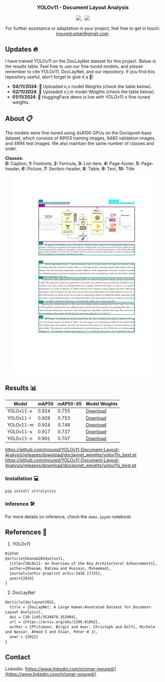 <div align="center">

<h3 align="center">YOLOv11 - Document Layout Analysis</h3>
</div>

<p align="center">
  <a href="https://huggingface.co/spaces/omoured/YOLOv11-Document-Layout-Analysis">
    <img src="https://img.shields.io/badge/%F0%9F%A4%97%20Interactive%20Demo%20on%20Hugging%20Face-blue"/>
  </a>
  &nbsp;
  <a href="https://colab.research.google.com/github/moured/YOLOv11-Document-Layout-Analysis/blob/main/demo.ipynb">
    <img src="https://colab.research.google.com/assets/colab-badge.svg"/>
  </a>
</p>

<p align="center">
  For further assistance or adaptation in your project, feel free to get in touch: <a href="mailto:moured.omar@gmail.com">moured.omar@gmail.com</a>.
</p>

<!--
  <p align="center">
    Trained on DocLayNet dataset
    <br />
    <a href="https://huggingface.co/spaces/linhdo/document-layout-analysis">Live HuggingFace Demo</a>
    ·
    <a href="https://github.com/THU-MIG/yolov10">Visit YOLOv10</a>
    ·
    <a href="https://github.com/LynnHaDo/Document-Layout-Analysis/issues">Request Feature or Report Problem</a>
  </p>
</div>
-->

## Updates 🔥

I have trained YOLOv11 on the DocLayNet dataset for this project. Below is the results table. Feel free to use our fine-tuned models, and please remember to cite YOLOv11, DocLayNet, and our repository. If you find this repository useful, don't forget to give it a 🌟!

- **04/11/2024**: 🚀 Uploaded n,s model Weights (check the table below).
- **02/11/2024**: 🚀 Uploaded x,l,m model Weights (check the table below).
- **01/11/2024**: 🤗 HuggingFace demo is live with YOLOv11-x fine-tuned weights.

<!-- ABOUT THE PROJECT -->
## About 📋

The models were fine-tuned using 4xA100 GPUs on the Doclaynet-base dataset, which consists of 69103 training images, 6480 validation images, and 4994 test images. We also maintain the same number of classes and order.

**Classes:**  
**0:** Caption, **1:** Footnote, **2:** Formula, **3:** List-item, **4:** Page-footer, **5:** Page-header, **6:** Picture, **7:** Section-header, **8:** Table, **9:** Text, **10:** Title

<p align="center">
  <img src="images/samples.gif" height="640"/>
</p>

## Results 📊
| Model   | mAP50 | mAP50-95 | Model Weights |
|---------|-------|----------|---------------|
| YOLOv11-x | 0.924 | 0.755 | [Download](https://github.com/moured/YOLOv11-Document-Layout-Analysis/releases/download/doclaynet_weights/yolov11x_best.pt) |
| YOLOv11-l | 0.928 | 0.753 | [Download](https://github.com/moured/YOLOv11-Document-Layout-Analysis/releases/download/doclaynet_weights/yolov11l_best.pt) | 
| YOLOv11-m | 0.924 | 0.748 | [Download](https://github.com/moured/YOLOv11-Document-Layout-Analysis/releases/download/doclaynet_weights/yolov11m_best.pt) | 
| YOLOv11-s | 0.917 | 0.737 | [Download](https://github.com/moured/YOLOv11-Document-Layout-Analysis/releases/download/doclaynet_weights/yolov11s_best.pt) |
| YOLOv11-n | 0.901 | 0.707 | [Download](https://github.com/moured/YOLOv11-Document-Layout-Analysis/releases/download/doclaynet_weights/yolov11n_best.pt) | 

     
    
https://github.com/moured/YOLOv11-Document-Layout-Analysis/releases/download/doclaynet_weights/yolov11n_best.pt
https://github.com/moured/YOLOv11-Document-Layout-Analysis/releases/download/doclaynet_weights/yolov11s_best.pt

### Installation 💻
```
pip install ultralytics
```

### Inference 🛠️
For more details on inference, check the `demo.ipynb` notebook.


## References 📝

1. YOLOv11
```
BibTeX
@article{khanam2024yolov11,
  title={YOLOv11: An Overview of the Key Architectural Enhancements},
  author={Khanam, Rahima and Hussain, Muhammad},
  journal={arXiv preprint arXiv:2410.17725},
  year={2024}
}
```

   
2. DocLayNet
```
@article{doclaynet2022,
  title = {DocLayNet: A Large Human-Annotated Dataset for Document-Layout Analysis},  
  doi = {10.1145/3534678.353904},
  url = {https://arxiv.org/abs/2206.01062},
  author = {Pfitzmann, Birgit and Auer, Christoph and Dolfi, Michele and Nassar, Ahmed S and Staar, Peter W J},
  year = {2022}
}
```

## Contact
LinkedIn: [https://www.linkedin.com/in/omar-moured/](https://www.linkedin.com/in/omar-moured/)
